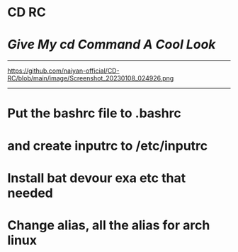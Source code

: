 # CD RC 
# _Give My cd Command A Cool Look_


*** 
https://github.com/naiyan-official/CD-RC/blob/main/image/Screenshot_20230108_024926.png
***




# Put the bashrc file to .bashrc 
# and create inputrc to /etc/inputrc
# Install bat devour exa etc that needed 
# Change alias, all the alias for arch linux 


